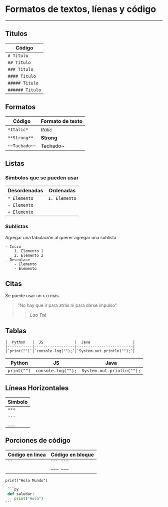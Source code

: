 # Formatos de textos, líenas y código
---
## Titulos

|Código          |
|----------------|
|`# Titulo`      |
|`## Titulo`     |
|`### Titulo`    |
|`#### Titulo`   |
|`##### Titulo`  |
|`###### Titulo` |


## Formatos

| Código            | Formato de texto|
|-------------------|-----------------|
| `*Italic*`        | *Italic*        |
| `**Strong**`      | **Strong**      |
| `~~Tachado~~`     | ~~Tachado~~~    |

## Listas
### Simbolos que se pueden usar
| Desordenadas      | Ordenadas       |
|-------------------|-----------------|
| `* Elemento`      | `1. Elemento`   |
| `- Elemento`      |                 |
| `+ Elemento`      |                 |

### Sublistas
Agregar una tabulación al querer agregar una sublista

```
- Incio
    1. Elemento 1
    2. Elemento 2
- Desenlase
    - Elemento
    - Elemento
```

## Citas
Se puede usar un `>` o más.

>"No hay que ir para atrás ni para darse impulso"
>> *Lao Tsé*

## Tablas
~~~
|  Python   |  JS              |  Java                   |
|-----------|------------------|-------------------------|
|`print("")`|`console.log("");`|`System.out.println("");`|
~~~
|  Python   |  JS              |  Java                   |
|-----------|------------------|-------------------------|
|`print("")`|`console.log("");`|`System.out.println("");`|
## Líneas Horizontales

|Simbolo|
|-------|
|`***`  |
|`---`  |
|`___`  |

## Porciones de código
|  Código en linea  |  Código en bloque  |
|-------------------|--------------------|
|` `` `             |` ``` ``` `         |
|                   |` ~~~ ~~~ `         |

`print("Hola Mundo")`

~~~py
 ```py
 def saludar:
    print("Hola")
```
~~~

